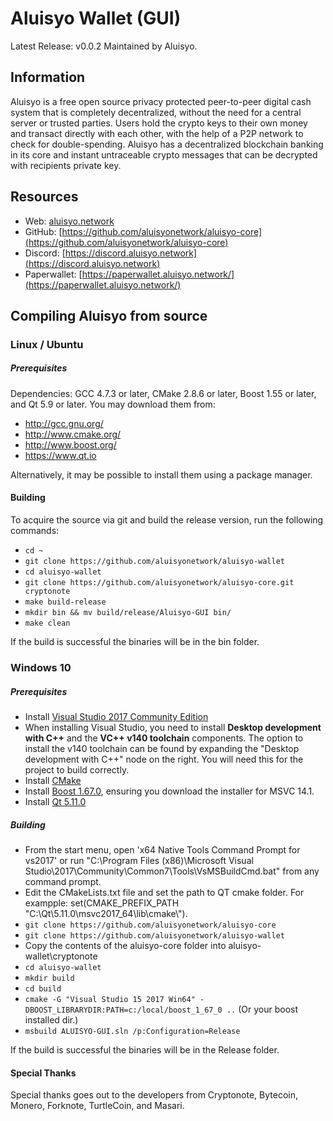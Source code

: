 # Aluisyo Wallet (GUI)
Latest Release: v0.0.2
Maintained by Aluisyo.

## Information
Aluisyo is a free open source privacy protected peer-to-peer digital cash system that is completely decentralized, without the need for a central server or trusted parties. Users hold the crypto keys to their own money and transact directly with each other, with the help of a P2P network to check for double-spending. Aluisyo has a decentralized blockchain banking in its core and instant untraceable crypto messages that can be decrypted with recipients private key.

## Resources
- Web: [aluisyo.network](https://aluisyo.network/)
- GitHub: [https://github.com/aluisyonetwork/aluisyo-core](https://github.com/aluisyonetwork/aluisyo-core)
- Discord: [https://discord.aluisyo.network](https://discord.aluisyo.network)
- Paperwallet: [https://paperwallet.aluisyo.network/](https://paperwallet.aluisyo.network/)

## Compiling Aluisyo from source

### Linux / Ubuntu

##### Prerequisites

Dependencies: GCC 4.7.3 or later, CMake 2.8.6 or later, Boost 1.55 or later, and Qt 5.9 or later.
You may download them from:

- http://gcc.gnu.org/
- http://www.cmake.org/
- http://www.boost.org/
- https://www.qt.io

Alternatively, it may be possible to install them using a package manager.

#### Building

To acquire the source via git and build the release version, run the following commands:

- `cd ~`
- `git clone https://github.com/aluisyonetwork/aluisyo-wallet`
- `cd aluisyo-wallet`
- `git clone https://github.com/aluisyonetwork/aluisyo-core.git cryptonote`
- `make build-release`
- `mkdir bin && mv build/release/Aluisyo-GUI bin/`
- `make clean`

If the build is successful the binaries will be in the bin folder.

### Windows 10

##### Prerequisites

- Install [Visual Studio 2017 Community Edition](https://www.visualstudio.com/thank-you-downloading-visual-studio/?sku=Community&rel=15&page=inlineinstall)
- When installing Visual Studio, you need to install **Desktop development with C++** and the **VC++ v140 toolchain** components. The option to install the v140 toolchain can be found by expanding the "Desktop development with C++" node on the right. You will need this for the project to build correctly.
- Install [CMake](https://cmake.org/download/)
- Install [Boost 1.67.0](https://boost.teeks99.com/bin/1.67.0/), ensuring you download the installer for MSVC 14.1.
- Install [Qt 5.11.0](https://www.qt.io/download)

##### Building

- From the start menu, open 'x64 Native Tools Command Prompt for vs2017' or run "C:\Program Files (x86)\Microsoft Visual Studio\2017\Community\Common7\Tools\VsMSBuildCmd.bat" from any command prompt.
- Edit the CMakeLists.txt file and set the path to QT cmake folder. For exampple: set(CMAKE_PREFIX_PATH "C:\\Qt\\5.11.0\\msvc2017_64\\lib\\cmake\\").
- `git clone https://github.com/aluisyonetwork/aluisyo-core`
- `git clone https://github.com/aluisyonetwork/aluisyo-wallet`
- Copy the contents of the aluisyo-core folder into aluisyo-wallet\cryptonote
- `cd aluisyo-wallet`
- `mkdir build`
- `cd build`
- `cmake -G "Visual Studio 15 2017 Win64" -DBOOST_LIBRARYDIR:PATH=c:/local/boost_1_67_0 ..` (Or your boost installed dir.)
- `msbuild ALUISYO-GUI.sln /p:Configuration=Release`

If the build is successful the binaries will be in the Release folder.

#### Special Thanks
Special thanks goes out to the developers from Cryptonote, Bytecoin, Monero, Forknote, TurtleCoin, and Masari.
